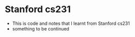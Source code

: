 # Stanford cs231
- This is code  and notes that I learnt from Stanford cs231
- something to be continued
